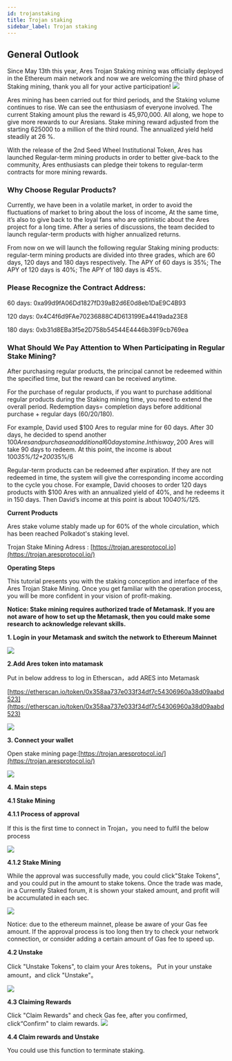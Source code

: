 ```yaml
---
id: trojanstaking
title: Trojan staking
sidebar_label: Trojan staking
---
```


## General Outlook
Since May 13th this year, Ares Trojan Staking mining was officially deployed in the Ethereum main network and now we are welcoming the third phase of Staking mining, thank you all for your active participation!
![](assets/build/96.png)

Ares mining has been carried out for third periods, and the Staking volume continues to rise. We can see the enthusiasm of everyone involved. The current Staking amount plus the reward is 45,970,000. All along, we hope to give more rewards to our Aresians. Stake mining reward adjusted from the starting 625000 to a million of the third round. The annualized yield held steadily at 26 %.

With the release of the 2nd Seed Wheel Institutional Token, Ares has launched Regular-term mining products in order to better give-back to the community, Ares enthusiasts can pledge their tokens to regular-term contracts for more mining rewards.


### Why Choose Regular Products?
Currently, we have been in a volatile market, in order to avoid the fluctuations of market to bring about the loss of income, At the same time, it’s also to give back to the loyal fans who are optimistic about the Ares project for a long time. After a series of discussions, the team decided to launch regular-term products with higher annualized returns.

From now on we will launch the following regular Staking mining products: regular-term mining products are divided into three grades, which are 60 days, 120 days and 180 days respectively. The APY of 60 days is 35%; The APY of 120 days is 40%; The APY of 180 days is 45%.

### Please Recognize the Contract Address:

60 days: 0xa99d9fA06Dd1827fD39aB2d6E0d8eb1DaE9C4B93

120 days: 0x4C4f6d9FAe70236888C4D613199Ea4419ada23E8

180 days: 0xb31d8EBa3f5e2D758b54544E4446b39F9cb769ea

### What Should We Pay Attention to When Participating in Regular Stake Mining?
 After purchasing regular products, the principal cannot be redeemed within the specified time, but the reward can be received anytime.

For the purchase of regular products, if you want to purchase additional regular products during the Staking mining time, you need to extend the overall period. Redemption days= completion days before additional purchase + regular days (60/20/180).

For example, David used $100 Ares to regular mine for 60 days. After 30 days, he decided to spend another $100 Ares and purchase an additional 60 days to mine. In this way, 200$ Ares will take 90 days to redeem. At this point, the income is about 100*35%/12+200*35%/6

Regular-term products can be redeemed after expiration. If they are not redeemed in time, the system will give the corresponding income according to the cycle you chose.
For example, David chooses to order 120 days products with $100 Ares with an annualized yield of 40%, and he redeems it in 150 days. Then David’s income at this point is about 100*40%/12*5.


**Current Products**

Ares stake volume stably made up for 60% of the whole circulation, which has been reached Polkadot's staking level.

Trojan Stake Mining Adress : [https://trojan.aresprotocol.io](https://trojan.aresprotocol.io/)

**Operating Steps**

This tutorial presents you with the staking conception and interface of the Ares Trojan Stake Mining. Once you get familiar with the operation process, you will be more confident in your vision of profit-making.

**Notice: Stake mining requires authorized trade of Metamask. If you are not aware of how to set up the Metamask, then you could make some research to acknowledge relevant skills.**

**1\. Login in your Metamask and switch the network to Ethereum Mainnet**

![](assets/build/10.png)


**2.Add Ares token into matamask**

Put in below address to log in Etherscan，add ARES into Metamask 

[https://etherscan.io/token/0x358aa737e033f34df7c54306960a38d09aabd523](https://etherscan.io/token/0x358aa737e033f34df7c54306960a38d09aabd523)

![](assets/build/11.png)


**3\. Connect your wallet**

Open stake mining page:[https://trojan.aresprotocol.io/](https://trojan.aresprotocol.io/)

![](assets/build/12.png)

**4\.  Main steps**

**4.1 Stake Mining**

**4.1.1 Process of approval**

If this is the first time to connect in Trojan，you need to fulfil the below process

![](assets/build/13.png)


**4.1.2 Stake Mining**

While the approval was successfully made, you could click"Stake Tokens", and you could put in the amount to stake tokens. Once the trade was made, in a Currently Staked forum, it is shown your staked amount, and profit will be accumulated in each sec.

![](assets/build/14.png)


Notice: due to the ethereum mainnet, please be aware of your Gas fee amount. If the approval process is too long then try to check your network connection, or consider adding a certain amount of Gas fee to speed up.

**4.2 Unstake**

Click "Unstake Tokens", to claim your Ares tokens。 Put in your unstake amount，and click "Unstake"。

![](assets/build/15.png)


**4.3 Claiming Rewards**

Click "Claim Rewards" and check Gas fee, after you confirmed, click“Confirm" to claim rewards.
![](assets/build/16.png)


**4.4 Claim rewards and Unstake**

You could use this function to terminate staking.
